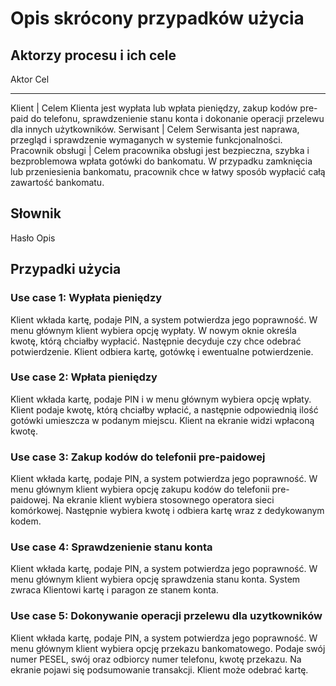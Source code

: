 Opis skrócony przypadków użycia
===============================

Aktorzy procesu i ich cele
--------------------------

Aktor       Cel 
----------- -----------------------------
Klient 		 		 |		Celem Klienta jest wypłata lub wpłata pieniędzy, zakup kodów pre-paid do telefonu, sprawdzenienie stanu konta i dokonanie operacji przelewu dla innych użytkowników.
Serwisant 	  		 | 		Celem Serwisanta jest naprawa, przegląd i sprawdzenie wymaganych w systemie funkcjonalności. 
Pracownik obsługi    | 		Celem pracownika obsługi jest bezpieczna, szybka i bezproblemowa wpłata gotówki do bankomatu. W przypadku zamknięcia lub przeniesienia bankomatu, pracownik chce w łatwy sposób wypłacić całą zawartość bankomatu.


Słownik
-------

Hasło       Opis

Przypadki użycia
----------------

### Use case 1: Wypłata pieniędzy
Klient wkłada kartę, podaje PIN, a system potwierdza jego poprawność. W menu głównym klient wybiera opcję wypłaty. W nowym oknie określa kwotę, którą chciałby wypłacić. Następnie decyduje czy chce odebrać potwierdzenie. Klient odbiera kartę, gotówkę i ewentualne potwierdzenie.

### Use case 2: Wpłata pieniędzy
Klient wkłada kartę, podaje PIN i w menu głównym wybiera opcję wpłaty. Klient podaje kwotę, którą chciałby wpłacić, a następnie odpowiednią ilość gotówki umieszcza w podanym miejscu. Klient na ekranie widzi wpłaconą kwotę.

### Use case 3: Zakup kodów do telefonii pre-paidowej
Klient wkłada kartę, podaje PIN, a system potwierdza jego poprawność. W menu głównym klient wybiera opcję zakupu kodów do telefonii pre-paidowej. Na ekranie klient wybiera stosownego operatora sieci komórkowej. Następnie wybiera kwotę i odbiera kartę wraz z dedykowanym kodem.

### Use case 4: Sprawdzenienie stanu konta
Klient wkłada kartę, podaje PIN, a system potwierdza jego poprawność. W menu głównym klient wybiera opcję sprawdzenia stanu konta. System zwraca Klientowi kartę i paragon ze stanem konta.

### Use case 5: Dokonywanie operacji przelewu dla uzytkowników
Klient wkłada kartę, podaje PIN, a system potwierdza jego poprawność. W menu głównym klient wybiera opcję przekazu bankomatowego. Podaje swój numer PESEL, swój oraz odbiorcy numer telefonu, kwotę przekazu. Na ekranie pojawi się podsumowanie transakcji. Klient może odebrać kartę.
